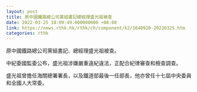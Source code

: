 ```yaml
---
layout: post
title: 原中國鐵路總公司黨組書記總經理盛光祖被查
date: 2022-03-25 18:09:49.000000000 +08:00
link: https://news.rthk.hk/rthk/ch/component/k2/1640920-20220325.htm
categories: rthk
---
```


原中國鐵路總公司黨組書記、總經理盛光祖被查。

中紀委國監委公布，盛光祖涉嫌嚴重違紀違法，正配合紀律審查和檢查調查。

盛光祖曾擔任海關總署署長，以及鐵道部最後一任部長，他亦曾任十七屆中央委員和全國人大常委。
